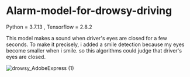# Alarm-model-for-drowsy-driving

Python = 3.7.13 , Tensorflow = 2.8.2

This model makes a sound when driver's eyes are closed for a few seconds. To make it precisely, i added a smile detection because my eyes become smaller when i smile. so this algorithms could judge that driver's eyes are closed.

![drowsy_AdobeExpress (1)](https://user-images.githubusercontent.com/93965016/180709045-3df84649-b35e-4fb1-b203-1a9c7f0ce8e6.gif)
